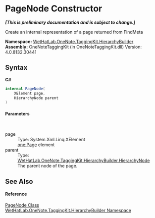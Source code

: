 # PageNode Constructor 
 _**\[This is preliminary documentation and is subject to change.\]**_

Create an internal representation of a page returned from FindMeta

**Namespace:**&nbsp;<a href="886a8d6b-3c89-17b1-a6bd-f04dfde95aba">WetHatLab.OneNote.TaggingKit.HierarchyBuilder</a><br />**Assembly:**&nbsp;OneNoteTaggingKit (in OneNoteTaggingKit.dll) Version: 4.0.8132.30441

## Syntax

**C#**<br />
``` C#
internal PageNode(
	XElement page,
	HierarchyNode parent
)
```


#### Parameters
&nbsp;<dl><dt>page</dt><dd>Type: System.Xml.Linq.XElement<br /><one:Page> element</dd><dt>parent</dt><dd>Type: <a href="f01a25b1-a2fc-25d2-ee15-630216a9c12e">WetHatLab.OneNote.TaggingKit.HierarchyBuilder.HierarchyNode</a><br />The parent node of the page.</dd></dl>

## See Also


#### Reference
<a href="0d8ed3e9-a495-7ffc-8e7a-1b49391c2657">PageNode Class</a><br /><a href="886a8d6b-3c89-17b1-a6bd-f04dfde95aba">WetHatLab.OneNote.TaggingKit.HierarchyBuilder Namespace</a><br />